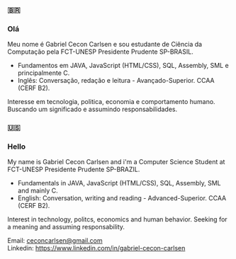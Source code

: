 ### :brazil: 
### Olá

 Meu nome é Gabriel Cecon Carlsen e sou estudante de Ciência da Computação pela FCT-UNESP Presidente Prudente SP-BRASIL.

- Fundamentos em JAVA, JavaScript (HTML/CSS), SQL, Assembly, SML e principalmente C.
- Inglês: Conversação, redação e leitura - Avançado-Superior. CCAA (CERF B2).

 Interesse em tecnologia, politica, economia e comportamento humano. Buscando um significado e assumindo responsabilidades.


### :us:
### Hello

 My name is Gabriel Cecon Carlsen and i'm a Computer Science Student at FCT-UNESP Presidente Prudente SP-BRAZIL.

- Fundamentals in JAVA, JavaScript (HTML/CSS), SQL, Assembly, SML and mainly C.
- English: Conversation, writing and reading - Advanced-Superior. CCAA (CERF B2).

Interest in technology, politcs, economics and human behavior. Seeking for a meaning and assuming responsability.

Email: ceconcarlsen@gmail.com  
Linkedin: https://www.linkedin.com/in/gabriel-cecon-carlsen 


    
  

